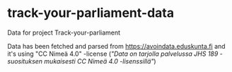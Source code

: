 # track-your-parliament-data

Data for project Track-your-parliament

Data has been fetched and parsed from https://avoindata.eduskunta.fi and it's using "CC Nimeä 4.0" -license (*"Data on tarjolla palvelussa JHS 189 -suosituksen mukaisesti CC Nimeä 4.0 -lisenssillä"*)
